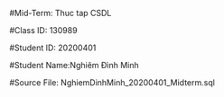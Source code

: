 #Mid-Term: Thuc tap CSDL 

#Class ID:  130989

#Student ID: 20200401 

#Student Name:Nghiêm Đình Minh 

#Source File: NghiemDinhMinh_20200401_Midterm.sql 
